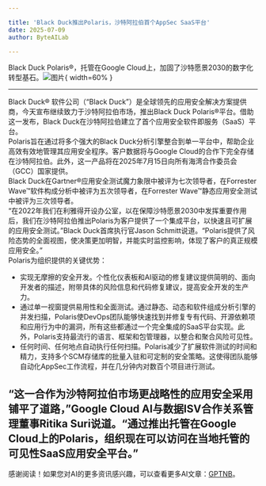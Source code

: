 ```yaml
---

title: 'Black Duck推出Polaris，沙特阿拉伯首个AppSec SaaS平台'
date: 2025-07-09
author: ByteAILab

---
```


Black Duck Polaris®，托管在Google Cloud上，加固了沙特愿景2030的数字化转型基石。![图片](https://ai-techpark.com/wp-content/uploads/Black-Duck.jpg){ width=60% }

---
  
Black Duck® 软件公司（“Black Duck”）是全球领先的应用安全解决方案提供商，今天宣布继续致力于沙特阿拉伯市场，推出Black Duck Polaris®平台。借助这一发布，Black Duck在沙特阿拉伯建立了首个应用安全软件即服务（SaaS）平台。  
Polaris旨在通过将多个强大的Black Duck分析引擎整合到单一平台中，帮助企业高效有效地管理其应用安全程序。客户数据将与Google Cloud的合作下完全存储在沙特阿拉伯。此外，这一产品将在2025年7月15日向所有海湾合作委员会（GCC）国家提供。  
Black Duck在Gartner®应用安全测试魔力象限中被评为七次领导者，在Forrester Wave™软件构成分析中被评为五次领导者，在Forrester Wave™静态应用安全测试中被评为三次领导者。  
“在2022年我们在利雅得开设办公室，以在保障沙特愿景2030中发挥重要作用后，我们在沙特阿拉伯推出Polaris为客户提供了一个集成平台，以快速且可扩展的应用安全测试。”Black Duck首席执行官Jason Schmitt说道。“Polaris提供了风险态势的全面视图，使决策更加明智，并能实时监控影响，体现了客户的真正规模应用安全。”  
Polaris为组织提供的关键优势：  

- 实现无摩擦的安全开发。个性化仪表板和AI驱动的修复建议提供简明的、面向开发者的描述，附带具体的风险信息和代码修复建议，提高安全开发的生产力。  
- 通过单一视窗提供易用性和全面测试。通过静态、动态和软件组成分析引擎的并发扫描，Polaris使DevOps团队能够快速找到并修复专有代码、开源依赖项和应用行为中的漏洞，所有这些都通过一个完全集成的SaaS平台实现。此外，Polaris支持最流行的语言、框架和包管理器，以整合和聚合风险可见性。  
- 任何时间、任何地点自动执行任何扫描。Polaris减少了扩展软件测试的时间和精力，支持多个SCM存储库的批量入驻和可定制的安全策略。这使得团队能够自动化AppSec工作流程，并在几分钟内对数百个项目进行测试。  

“这一合作为沙特阿拉伯市场更战略性的应用安全采用铺平了道路，”Google Cloud AI与数据ISV合作关系管理董事Ritika Suri说道。“通过推出托管在Google Cloud上的Polaris，组织现在可以访问在当地托管的可见性SaaS应用安全平台。”
---
感谢阅读！如果您对AI的更多资讯感兴趣，可以查看更多AI文章：[GPTNB](https://gptnb.com)。